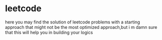 # leetcode 
here
you may find the solution of leetcode problems with a starting approach that might not be the most optimized approach,but i m damn sure that this will help you in building your logics  
